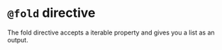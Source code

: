 # `@fold` directive

The fold directive accepts a iterable property and gives you a list as an
output. 
